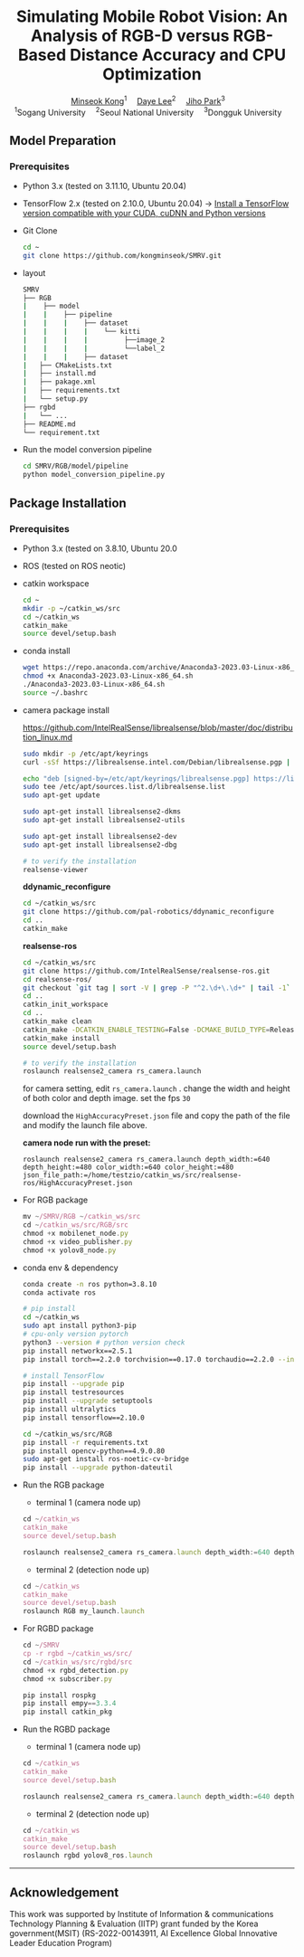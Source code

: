 <div align="center">

<h1>Simulating Mobile Robot Vision: An Analysis of RGB-D versus RGB-Based Distance Accuracy and CPU Optimization</h1>

<div>
    <a href='https://github.com/kongminseok' target='_blank'>Minseok Kong</a><sup>1</sup>&emsp;
    <a href='https://github.com/Daye-Lee18' target='_blank'>Daye Lee</a><sup>2</sup>&emsp;
    <a href='https://github.com/zihos' target='_blank'>Jiho Park</a><sup>3</sup>&emsp;
</div>

<div>
    <sup>1</sup>Sogang University&emsp; 
    <sup>2</sup>Seoul National University&emsp; 
    <sup>3</sup>Dongguk University&emsp;
</div>

</div>


## Model Preparation
### Prerequisites
- Python 3.x (tested on 3.11.10, Ubuntu 20.04)
- TensorFlow 2.x (tested on 2.10.0, Ubuntu 20.04) -> [Install a TensorFlow version compatible with your CUDA, cuDNN and Python versions](https://www.tensorflow.org/install/source?hl=ko&_gl=1*kgcey7*_up*MQ..*_ga*ODI0ODMxMTU3LjE3MzI1MDkyNDI.*_ga_W0YLR4190T*MTczMjUwOTI0Mi4xLjAuMTczMjUwOTI0Mi4wLjAuMA..#gpu_support_2)

- Git Clone
  
    ```bash
    cd ~
    git clone https://github.com/kongminseok/SMRV.git
    ```

- layout

    ```bash
    SMRV
    ├── RGB
    |    ├── model
    |    |    ├── pipeline
    |    |    |    ├── dataset
    |    |    |    |    └── kitti
    |    |    |    |         ├──image_2
    |    |    |    |         └──label_2
    |    |    |    ├── dataset
    |   ├── CMakeLists.txt
    |   ├── install.md
    |   ├── pakage.xml
    |   ├── requirements.txt
    |   └── setup.py
    ├── rgbd
    |   └── ...
    ├── README.md
    └── requirement.txt
    ```

- Run the model conversion pipeline
    
    ```bash
    cd SMRV/RGB/model/pipeline
    python model_conversion_pipeline.py
    ```

  
## Package Installation
### Prerequisites
- Python 3.x (tested on 3.8.10, Ubuntu 20.0
- ROS (tested on ROS neotic)

- catkin workspace
    
    ```bash
    cd ~
    mkdir -p ~/catkin_ws/src
    cd ~/catkin_ws
    catkin_make
    source devel/setup.bash
    ```
    
- conda install
    
    ```bash
    wget https://repo.anaconda.com/archive/Anaconda3-2023.03-Linux-x86_64.sh
    chmod +x Anaconda3-2023.03-Linux-x86_64.sh
    ./Anaconda3-2023.03-Linux-x86_64.sh
    source ~/.bashrc
    ```
    
- camera package install
    
    https://github.com/IntelRealSense/librealsense/blob/master/doc/distribution_linux.md
    
    ```bash
    sudo mkdir -p /etc/apt/keyrings
    curl -sSf https://librealsense.intel.com/Debian/librealsense.pgp | sudo tee /etc/apt/keyrings/librealsense.pgp > /dev/null
    
    echo "deb [signed-by=/etc/apt/keyrings/librealsense.pgp] https://librealsense.intel.com/Debian/apt-repo `lsb_release -cs` main" | \
    sudo tee /etc/apt/sources.list.d/librealsense.list
    sudo apt-get update
    
    sudo apt-get install librealsense2-dkms
    sudo apt-get install librealsense2-utils
    
    sudo apt-get install librealsense2-dev
    sudo apt-get install librealsense2-dbg
    
    # to verify the installation
    realsense-viewer
    ```
    
    **ddynamic_reconfigure**
    
    ```bash
    cd ~/catkin_ws/src
    git clone https://github.com/pal-robotics/ddynamic_reconfigure
    cd ..
    catkin_make
    ```
    
    **realsense-ros**
    
    ```bash
    cd ~/catkin_ws/src
    git clone https://github.com/IntelRealSense/realsense-ros.git
    cd realsense-ros/
    git checkout `git tag | sort -V | grep -P "^2.\d+\.\d+" | tail -1`
    cd ..
    catkin_init_workspace
    cd ..
    catkin_make clean
    catkin_make -DCATKIN_ENABLE_TESTING=False -DCMAKE_BUILD_TYPE=Release
    catkin_make install
    source devel/setup.bash 
    
    # to verify the installation
    roslaunch realsense2_camera rs_camera.launch
    
    ```
    
    for camera setting, edit `rs_camera.launch` . change the width and height of both color and depth image. set the fps `30`
    
    download the `HighAccuracyPreset.json` file and copy the path of the file and modify the launch file above.
    
    **camera node run with the preset:**
    
    `roslaunch realsense2_camera rs_camera.launch depth_width:=640 depth_height:=480 color_width:=640 color_height:=480 json_file_path:=/home/testzio/catkin_ws/src/realsense-ros/HighAccuracyPreset.json`
    
- For RGB package
    
    ```jsx
    mv ~/SMRV/RGB ~/catkin_ws/src
    cd ~/catkin_ws/src/RGB/src
    chmod +x mobilenet_node.py 
    chmod +x video_publisher.py
    chmod +x yolov8_node.py
    ```
    
- conda env & dependency
    
    ```bash
    conda create -n ros python=3.8.10
    conda activate ros
    
    # pip install 
    cd ~/catkin_ws
    sudo apt install python3-pip
    # cpu-only version pytorch 
    python3 --version # python version check 
    pip install networkx==2.5.1
    pip install torch==2.2.0 torchvision==0.17.0 torchaudio==2.2.0 --index-url https://download.pytorch.org/whl/cpu
    
    # install TensorFlow
    pip install --upgrade pip
    pip install testresources
    pip install --upgrade setuptools
    pip install ultralytics
    pip install tensorflow==2.10.0
    
    cd ~/catkin_ws/src/RGB
    pip install -r requirements.txt
    pip install opencv-python==4.9.0.80
    sudo apt-get install ros-noetic-cv-bridge
    pip install --upgrade python-dateutil
    ```
    
- Run the RGB package
    - terminal 1 (camera node up)
    
    ```jsx
    cd ~/catkin_ws
    catkin_make
    source devel/setup.bash
    
    roslaunch realsense2_camera rs_camera.launch depth_width:=640 depth_height:=480 color_width:=640 color_height:=480 json_file_path:=/home/testzio/catkin_ws/src/realsense-ros/HighAccuracyPreset.json
    
    ```
    
    - terminal 2 (detection node up)
    
    ```jsx
    cd ~/catkin_ws
    catkin_make
    source devel/setup.bash
    roslaunch RGB my_launch.launch 
    ```
    
- For RGBD package
    
    ```jsx
    cd ~/SMRV
    cp -r rgbd ~/catkin_ws/src/
    cd ~/catkin_ws/src/rgbd/src
    chmod +x rgbd_detection.py
    chmod +x subscriber.py
    
    pip install rospkg
    pip install empy==3.3.4
    pip install catkin_pkg
    ```
    
- Run the RGBD package
    - terminal 1 (camera node up)
    
    ```jsx
    cd ~/catkin_ws
    catkin_make
    source devel/setup.bash
    
    roslaunch realsense2_camera rs_camera.launch depth_width:=640 depth_height:=480 color_width:=640 color_height:=480 json_file_path:=/home/testzio/catkin_ws/src/realsense-ros/HighAccuracyPreset.json
    
    ```
    
    - terminal 2 (detection node up)
    
    ```jsx
    cd ~/catkin_ws
    catkin_make
    source devel/setup.bash
    roslaunch rgbd yolov8_ros.launch 
    ```


---
</hr>

## Acknowledgement
This work was supported by Institute of Information &amp; communications Technology Planning &amp; Evaluation (IITP) grant funded by the Korea government(MSIT) (RS-2022-00143911, AI Excellence Global Innovative Leader Education Program)
